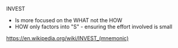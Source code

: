 INVEST
- Is more focused on the WHAT not the HOW
- HOW only factors into "S" - ensuring the effort involved is small
  
https://en.wikipedia.org/wiki/INVEST_(mnemonic)

